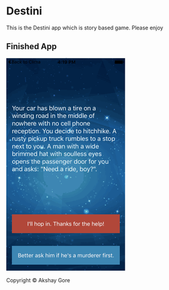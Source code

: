# Destini
This is the Destini app which is story based game. Please enjoy

## Finished App
![Finished App](https://github.com/akshaygore06/iOS-Bootcamp/blob/master/Destini/Destini.gif)



Copyright © Akshay Gore

